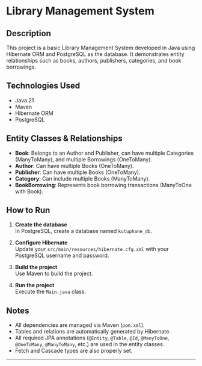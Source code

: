 # Library Management System

## Description

This project is a basic Library Management System developed in Java using Hibernate ORM and PostgreSQL as the database. It demonstrates entity relationships such as books, authors, publishers, categories, and book borrowings.

## Technologies Used

- Java 21
- Maven
- Hibernate ORM
- PostgreSQL

## Entity Classes & Relationships

- **Book**: Belongs to an Author and Publisher, can have multiple Categories (ManyToMany), and multiple Borrowings (OneToMany).
- **Author**: Can have multiple Books (OneToMany).
- **Publisher**: Can have multiple Books (OneToMany).
- **Category**: Can include multiple Books (ManyToMany).
- **BookBorrowing**: Represents book borrowing transactions (ManyToOne with Book).

## How to Run

1. **Create the database**  
   In PostgreSQL, create a database named `kutuphane_db`.

2. **Configure Hibernate**  
   Update your `src/main/resources/hibernate.cfg.xml` with your PostgreSQL username and password.

3. **Build the project**  
   Use Maven to build the project.

4. **Run the project**  
   Execute the `Main.java` class.


## Notes

- All dependencies are managed via Maven (`pom.xml`).
- Tables and relations are automatically generated by Hibernate.
- All required JPA annotations (`@Entity`, `@Table`, `@Id`, `@ManyToOne`, `@OneToMany`, `@ManyToMany`, etc.) are used in the entity classes.
- Fetch and Cascade types are also properly set.

---

